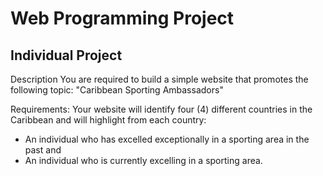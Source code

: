 # Web Programming Project

## Individual Project
Description
You are required to build a simple website that promotes the following topic: "Caribbean Sporting Ambassadors"

Requirements:
Your website will identify four (4) different countries in the Caribbean and will highlight
from each country:
* An individual who has excelled exceptionally in a sporting area in the past and
* An individual who is currently excelling in a sporting area. 
